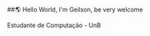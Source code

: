 ##🌎 Hello World, I'm Geilson, be very welcome

Estudante de Computação - UnB



<!-- Proudly created with GPRM ( https://gprm.itsvg.in ) -->